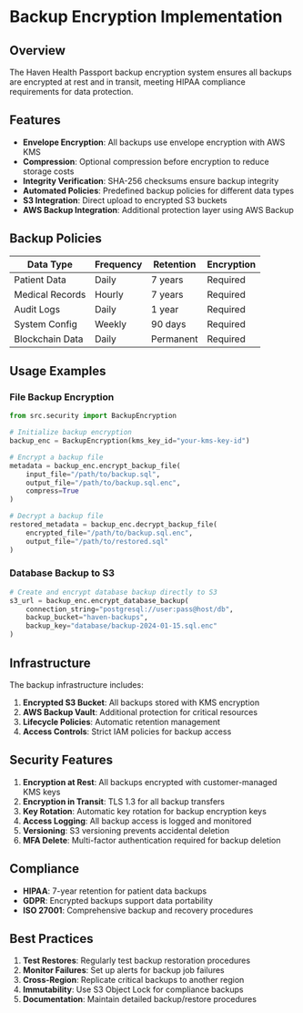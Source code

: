# Backup Encryption Implementation

## Overview

The Haven Health Passport backup encryption system ensures all backups are encrypted at rest and in transit, meeting HIPAA compliance requirements for data protection.

## Features

- **Envelope Encryption**: All backups use envelope encryption with AWS KMS
- **Compression**: Optional compression before encryption to reduce storage costs
- **Integrity Verification**: SHA-256 checksums ensure backup integrity
- **Automated Policies**: Predefined backup policies for different data types
- **S3 Integration**: Direct upload to encrypted S3 buckets
- **AWS Backup Integration**: Additional protection layer using AWS Backup

## Backup Policies

| Data Type | Frequency | Retention | Encryption |
|-----------|-----------|-----------|------------|
| Patient Data | Daily | 7 years | Required |
| Medical Records | Hourly | 7 years | Required |
| Audit Logs | Daily | 1 year | Required |
| System Config | Weekly | 90 days | Required |
| Blockchain Data | Daily | Permanent | Required |

## Usage Examples

### File Backup Encryption

```python
from src.security import BackupEncryption

# Initialize backup encryption
backup_enc = BackupEncryption(kms_key_id="your-kms-key-id")

# Encrypt a backup file
metadata = backup_enc.encrypt_backup_file(
    input_file="/path/to/backup.sql",
    output_file="/path/to/backup.sql.enc",
    compress=True
)

# Decrypt a backup file
restored_metadata = backup_enc.decrypt_backup_file(
    encrypted_file="/path/to/backup.sql.enc",
    output_file="/path/to/restored.sql"
)
```
### Database Backup to S3

```python
# Create and encrypt database backup directly to S3
s3_url = backup_enc.encrypt_database_backup(
    connection_string="postgresql://user:pass@host/db",
    backup_bucket="haven-backups",
    backup_key="database/backup-2024-01-15.sql.enc"
)
```

## Infrastructure

The backup infrastructure includes:

1. **Encrypted S3 Bucket**: All backups stored with KMS encryption
2. **AWS Backup Vault**: Additional protection for critical resources
3. **Lifecycle Policies**: Automatic retention management
4. **Access Controls**: Strict IAM policies for backup access

## Security Features

1. **Encryption at Rest**: All backups encrypted with customer-managed KMS keys
2. **Encryption in Transit**: TLS 1.3 for all backup transfers
3. **Key Rotation**: Automatic key rotation for backup encryption keys
4. **Access Logging**: All backup access is logged and monitored
5. **Versioning**: S3 versioning prevents accidental deletion
6. **MFA Delete**: Multi-factor authentication required for backup deletion

## Compliance

- **HIPAA**: 7-year retention for patient data backups
- **GDPR**: Encrypted backups support data portability
- **ISO 27001**: Comprehensive backup and recovery procedures

## Best Practices

1. **Test Restores**: Regularly test backup restoration procedures
2. **Monitor Failures**: Set up alerts for backup job failures
3. **Cross-Region**: Replicate critical backups to another region
4. **Immutability**: Use S3 Object Lock for compliance backups
5. **Documentation**: Maintain detailed backup/restore procedures

